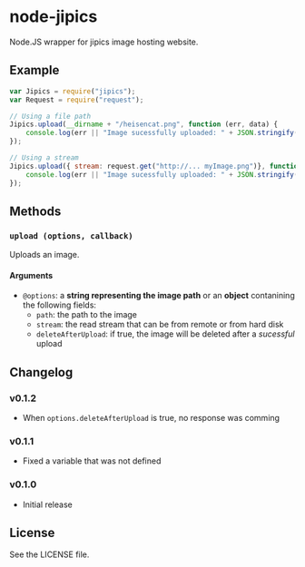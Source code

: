 node-jipics
===========

Node.JS wrapper for jipics image hosting website.

## Example

```js
var Jipics = require("jipics");
var Request = require("request");

// Using a file path
Jipics.upload(__dirname + "/heisencat.png", function (err, data) {
    console.log(err || "Image sucessfully uploaded: " + JSON.stringify(data, null, 4));
});

// Using a stream
Jipics.upload({ stream: request.get("http://... myImage.png")}, function (err, body) {
    console.log(err || "Image sucessfully uploaded: " + JSON.stringify(data, null, 4));
});
```


## Methods

### `upload (options, callback)`
Uploads an image.

#### Arguments
  - `@options`: a **string representing the image path** or an **object** contanining the following fields:
    - `path`: the path to the image
    - `stream`: the read stream that can be from remote or from hard disk
    - `deleteAfterUpload`: if true, the image will be deleted after a *sucessful* upload

## Changelog

### v0.1.2
 - When `options.deleteAfterUpload` is true, no response was comming

### v0.1.1
 - Fixed a variable that was not defined

### v0.1.0
 - Initial release

## License
See the LICENSE file.
